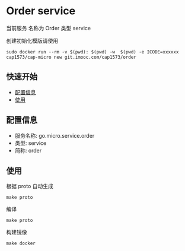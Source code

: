 # Order service 

当前服务 名称为 Order 类型 service 

创建初始化模版请使用

```
sudo docker run --rm -v $(pwd): $(pwd) -w  $(pwd) -e ICODE=xxxxxx cap1573/cap-micro new git.imooc.com/cap1573/order
```

## 快速开始

- [配置信息](#配置信息)
- [使用](#使用)

## 配置信息

- 服务名称: go.micro.service.order
- 类型: service
- 简称: order

 

## 使用
根据 proto 自动生成
```
make proto
```

编译
```
make proto
```

构建镜像
```
make docker
```
